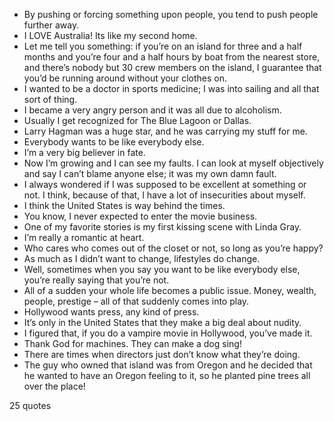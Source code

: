  - By pushing or forcing something upon people, you tend to push people further away.
 - I LOVE Australia! Its like my second home.
 - Let me tell you something: if you’re on an island for three and a half months and you’re four and a half hours by boat from the nearest store, and there’s nobody but 30 crew members on the island, I guarantee that you’d be running around without your clothes on.
 - I wanted to be a doctor in sports medicine; I was into sailing and all that sort of thing.
 - I became a very angry person and it was all due to alcoholism.
 - Usually I get recognized for The Blue Lagoon or Dallas.
 - Larry Hagman was a huge star, and he was carrying my stuff for me.
 - Everybody wants to be like everybody else.
 - I’m a very big believer in fate.
 - Now I’m growing and I can see my faults. I can look at myself objectively and say I can’t blame anyone else; it was my own damn fault.
 - I always wondered if I was supposed to be excellent at something or not. I think, because of that, I have a lot of insecurities about myself.
 - I think the United States is way behind the times.
 - You know, I never expected to enter the movie business.
 - One of my favorite stories is my first kissing scene with Linda Gray.
 - I’m really a romantic at heart.
 - Who cares who comes out of the closet or not, so long as you’re happy?
 - As much as I didn’t want to change, lifestyles do change.
 - Well, sometimes when you say you want to be like everybody else, you’re really saying that you’re not.
 - All of a sudden your whole life becomes a public issue. Money, wealth, people, prestige – all of that suddenly comes into play.
 - Hollywood wants press, any kind of press.
 - It’s only in the United States that they make a big deal about nudity.
 - I figured that, if you do a vampire movie in Hollywood, you’ve made it.
 - Thank God for machines. They can make a dog sing!
 - There are times when directors just don’t know what they’re doing.
 - The guy who owned that island was from Oregon and he decided that he wanted to have an Oregon feeling to it, so he planted pine trees all over the place!

25 quotes